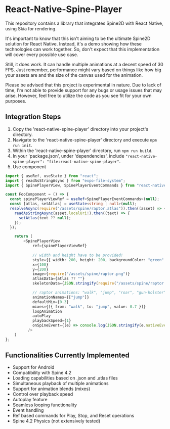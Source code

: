 React-Native-Spine-Player
=========================

This repository contains a library that integrates Spine2D with React Native, using Skia for rendering.

It's important to know that this isn't aiming to be the ultimate Spine2D solution for React Native. Instead, it's a demo showing how these technologies can work together. So, don't expect that this implementation will cover every possible use case.

Still, it does work. It can handle multiple animations at a decent speed of 30 FPS. Just remember, performance might vary based on things like how big your assets are and the size of the canvas used for the animation.

Please be advised that this project is experimental in nature. Due to lack of time, I'm not able to provide support for any bugs or usage issues that may arise. However, feel free to utilize the code as you see fit for your own purposes.

Integration Steps
-------------------------
1. Copy the 'react-native-spine-player' directory into your project's directory.
2. Navigate to the 'react-native-spine-player' directory and execute `npm run init`.
3. Within the 'react-native-spine-player' directory, run `npm run build`.
4. In your 'package.json', under 'dependencies', include `"react-native-spine-player": "file:react-native-spine-player"`.
5. Use component
```typescript
import { useRef, useState } from "react";
import { readAsStringAsync } from "expo-file-system";
import { SpinePlayerView, SpinePlayerEventCommands } from "react-native-spine-player";

const FooComponent = () => {
  const spinePlayerViewRef = useRef<SpinePlayerEventCommands>(null);
  const [atlas, setAtlas] = useState<string | null>(null);
  resolveAsync(require("/assets/spine/raptor.atlas")).then((asset) => {
    readAsStringAsync(asset.localUri!).then((text) => {
      setAtlas(text ?? null);
    });
  });

    return (
        <SpinePlayerView
            ref={spinePlayerViewRef}
            
            // width and height have to be provided!
            style={{ width: 200, height: 200, backgroundColor: "green" }}
            x={100}
            y={200}
            image={require("/assets/spine/raptor.png")}
            atlasData={atlas ?? ""}
            skeletonData={JSON.stringify(require("/assets/spine/raptor.json"))}

            // raptor animations: "walk", "jump", "roar", "gun-holster", "gun-grab"
            animationNames={["jump"]}
            defaultMix={0.3}
            mixes={[{ from: "walk", to: "jump", value: 0.7 }]}
            loopAnimation
            autoPlay
            playbackSpeed={1}
            onSpineEvent={(e) => console.log(JSON.stringify(e.nativeEvent))}
          />
    )
};
```

Functionalities Currently Implemented
-------------------------
- Support for Android
- Compatibility with Spine 4.2
- Loading capabilities based on .json and .atlas files
- Simultaneous playback of multiple animations
- Support for animation blends (mixes)
- Control over playback speed
- Autoplay feature
- Seamless looping functionality
- Event handling
- Ref based commands for Play, Stop, and Reset operations
- Spine 4.2 Physics (not extensively tested)
